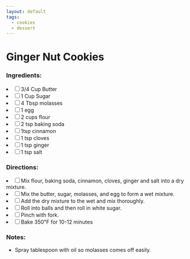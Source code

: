 ```yaml
---
layout: default
tags:
  - cookies
  - dessert
---
```


# Ginger Nut Cookies

### Ingredients:

<li><label><input type="checkbox">3/4 Cup Butter</label></li>
<li><label><input type="checkbox">1 Cup Sugar</label></li>
<li><label><input type="checkbox">4 Tbsp molasses</label></li>
<li><label><input type="checkbox">1 egg</label></li>
<li><label><input type="checkbox">2 cups flour</label></li>
<li><label><input type="checkbox">2 tsp baking soda</label></li>
<li><label><input type="checkbox">1tsp cinnamon</label></li>
<li><label><input type="checkbox">1 tsp cloves</label></li>
<li><label><input type="checkbox">1 tsp ginger</label></li>
<li><label><input type="checkbox">1 tsp salt</label></li>

### Directions:

<li><label><input type="checkbox">Mix flour, baking soda, cinnamon, cloves, ginger and salt into a dry mixture.</label></li>
<li><label><input type="checkbox">Mix the butter, sugar, molasses, and egg to form a wet mixture.</label></li>
<li><label><input type="checkbox">Add the dry mixture to the wet and mix thoroughly.</label></li>
<li><label><input type="checkbox">Roll into balls and then roll in white sugar.</label></li>
<li><label><input type="checkbox">Pinch with fork.</label></li>
<li><label><input type="checkbox">Bake 350℉ for 10-12 minutes</label></li>

### Notes:

* Spray tablespoon with oil so molasses comes off easily.
